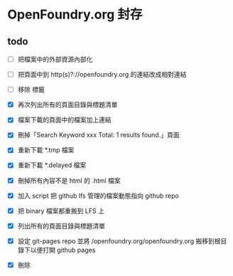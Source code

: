# OpenFoundry.org 封存

## todo

- [ ] 把檔案中的外部資源內部化
- [ ] 把頁面中到 http(s)?://openfoundry.org 的連結改成相對連結
- [ ] 移除 <script>jQuery.extend(Drupal.settings...</script> 標籤

- [x] 再次列出所有的頁面目錄與標題清單
- [x] 檔案下載的頁面中的檔案加上連結
- [x] 刪掉「Search Keyword xxx Total: 1 results found.」頁面
- [x] 重新下載 *.tmp 檔案
- [x] 重新下載 *.delayed 檔案
- [x] 刪掉所有內容不是 html 的 .html 檔案
- [x] 加入 script 把 github lfs 管理的檔案動態指向 github repo
- [x] 把 binary 檔案都重搬到 LFS 上
- [x] 列出所有的頁面目錄與標題清單
- [x] 設定 git-pages repo 並將 /openfoundry.org/openfoundry.org 搬移到根目錄下以便打開 github pages
- [x] 刪除 <title>40x 的 HTML 檔案
- [x] 下載 to_be_download_url.txt 的檔案
- [x] 移除「Please log in or register to view or modify your profile.」的頁面
- [x] 下載 binary_list.txt 的檔案
- [x] 刪除沒有附檔名，但是有同名 .html 檔案的檔案
- [x] 排除的 of.openfoundry.org 另行處理
- [x] 列出所有的 binary 檔案清單並且抓取
- [x] 列出目前檔案中連結的多媒體檔案清單
- [x] 把所有的 page not found 刪除
- [x] 移除 0 Bytes 的檔案
- [x] 處理 `<TITLE>Page has moved</TITLE>` 的 .html 頁面
- [x] 處理「Click here...」的 html 頁面
- [x] 移除有對應檔案的 0 bytes HTML 檔案
- [x] 列出所有尚未 commit 的檔案清單

## 建立鏡像流程

詳細的鏡像過程可參考 commit history - [main branch](https://github.com/ocftw/openfoundry.org/commits/main/)、[gh-pages branch](https://github.com/ocftw/openfoundry.org/commits/gh-pages/)

1. 在 mac 上安裝 httrack

  ```bash
  ➜  ~ brew install httrack
  ```

2. 建立基礎鏡像

  ```bash
  ./httrack.sh
  ```

3. binary 檔案的擷取策略

  - 先只抓 html 網頁
  - 接著再從 hts-cache/new.txt 中列舉 binary 檔案
  - sftp 進去主機找該檔案，下載後置入，於 httrack.sh 手動排除該路徑
  - 再用 httrack_url_list.sh 抓取其餘的 binary 檔案

### binary 檔案位置

  ```text
  /archived/*.zip
  /wsw/dmdocuments/*.pdf
  /of/MOST/103/*.pdf
  /of/MOST/102_testing/*.pdf
  /of/nsc_upload_dir/*.pdf
  /of/public/tmp/nsc101-20130618/*.pdf
  /of/public/download/* (120GB, 暫且不抓) //FIXME
  ```

## 處理流程

1. 使用 `page_search_to_list.sh` 搜尋問題頁面（如 "Page not found"）
2. 使用 `files_to_urls.sh` 將檔案路徑轉換為 URL
3. 使用 `extract_media.sh` 提取多媒體檔案清單
4. 使用 `httrack_url_list.sh` 抓取清單列出的 URL 目標

## 完整頁面清單

[pages.tsv](https://github.com/ocftw/openfoundry.org/blob/main/pages.tsv) 中列舉了所有頁面

## 授權

- [main](https://github.com/ocftw/openfoundry.org/tree/main) branch 下的所有檔案以 CC0 釋出至公眾領域。
- [gh-pages](https://github.com/ocftw/openfoundry.org/tree/gh-pages) 內的網頁、影像與多媒體檔案，依循 [openfoundry.org 網站授權](https://openfoundry.org/terms-of-use.html)——除另有註明外，採用 [CC BY-NC-ND 4.0 創用CC「姓名標示─非商業性─禁止改作 4.0 國際」授權](https://creativecommons.org/licenses/by-nc-nd/4.0/deed.zh-hant) 及其後續版本授權釋出，請標明著作智慧財產權屬於中央研究院。